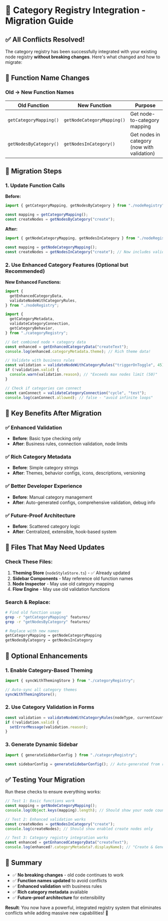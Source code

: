 # 🚀 Category Registry Integration - Migration Guide

## ✅ All Conflicts Resolved!

The category registry has been successfully integrated with your existing node registry **without breaking changes**. Here's what changed and how to migrate:

## 🔄 Function Name Changes

### Old → New Function Names

| **Old Function**       | **New Function**           | **Purpose**                                 |
| ---------------------- | -------------------------- | ------------------------------------------- |
| `getCategoryMapping()` | `getNodeCategoryMapping()` | Get node-to-category mapping                |
| `getNodesByCategory()` | `getNodesInCategory()`     | Get nodes in category (now with validation) |

## 📝 Migration Steps

### 1. Update Function Calls

**Before:**

```typescript
import { getCategoryMapping, getNodesByCategory } from "./nodeRegistry";

const mapping = getCategoryMapping();
const createNodes = getNodesByCategory("create");
```

**After:**

```typescript
import { getNodeCategoryMapping, getNodesInCategory } from "./nodeRegistry";

const mapping = getNodeCategoryMapping();
const createNodes = getNodesInCategory("create"); // Now includes validation!
```

### 2. Use Enhanced Category Features (Optional but Recommended)

**New Enhanced Functions:**

```typescript
import {
  getEnhancedCategoryData,
  validateNodeWithCategoryRules,
} from "./nodeRegistry";

import {
  getCategoryMetadata,
  validateCategoryConnection,
  getCategoryBehavior,
} from "./categoryRegistry";

// Get combined node + category data
const enhanced = getEnhancedCategoryData("createText");
console.log(enhanced.categoryMetadata.theme); // Rich theme data!

// Validate with business rules
const validation = validateNodeWithCategoryRules("triggerOnToggle", 45);
if (!validation.valid) {
  console.warn(validation.reason); // "Exceeds max nodes limit (50)"
}

// Check if categories can connect
const canConnect = validateCategoryConnection("cycle", "test");
console.log(canConnect.allowed); // false - "avoid infinite loops"
```

## 🎯 Key Benefits After Migration

### ✅ Enhanced Validation

- **Before**: Basic type checking only
- **After**: Business rules, connection validation, node limits

### ✅ Rich Category Metadata

- **Before**: Simple category strings
- **After**: Themes, behavior configs, icons, descriptions, versioning

### ✅ Better Developer Experience

- **Before**: Manual category management
- **After**: Auto-generated configs, comprehensive validation, debug info

### ✅ Future-Proof Architecture

- **Before**: Scattered category logic
- **After**: Centralized, extensible, hook-based system

## 🔧 Files That May Need Updates

### Check These Files:

1. **Theming Store** (`nodeStyleStore.ts`) - ✅ Already updated
2. **Sidebar Components** - May reference old function names
3. **Node Inspector** - May use old category mapping
4. **Flow Engine** - May use old validation functions

### Search & Replace:

```bash
# Find old function usage
grep -r "getCategoryMapping" features/
grep -r "getNodesByCategory" features/

# Replace with new names
getCategoryMapping → getNodeCategoryMapping
getNodesByCategory → getNodesInCategory
```

## 🚀 Optional Enhancements

### 1. Enable Category-Based Theming

```typescript
import { syncWithThemingStore } from "./categoryRegistry";

// Auto-sync all category themes
syncWithThemingStore();
```

### 2. Use Category Validation in Forms

```typescript
const validation = validateNodeWithCategoryRules(nodeType, currentCount);
if (!validation.valid) {
  setErrorMessage(validation.reason);
}
```

### 3. Generate Dynamic Sidebar

```typescript
import { generateSidebarConfig } from "./categoryRegistry";

const sidebarConfig = generateSidebarConfig(); // Auto-generated from registry!
```

## ✅ Testing Your Migration

Run these checks to ensure everything works:

```typescript
// Test 1: Basic functions work
const mapping = getNodeCategoryMapping();
console.log(Object.keys(mapping).length); // Should show your node count

// Test 2: Enhanced validation works
const createNodes = getNodesInCategory("create");
console.log(createNodes); // Should show enabled create nodes only

// Test 3: Category registry integration works
const enhanced = getEnhancedCategoryData("createText");
console.log(enhanced?.categoryMetadata?.displayName); // "Create & Generate"
```

## 🎯 Summary

- ✅ **No breaking changes** - old code continues to work
- ✅ **Function names updated** to avoid conflicts
- ✅ **Enhanced validation** with business rules
- ✅ **Rich category metadata** available
- ✅ **Future-proof architecture** for extensibility

**Result**: You now have a powerful, integrated registry system that eliminates conflicts while adding massive new capabilities! 🚀
